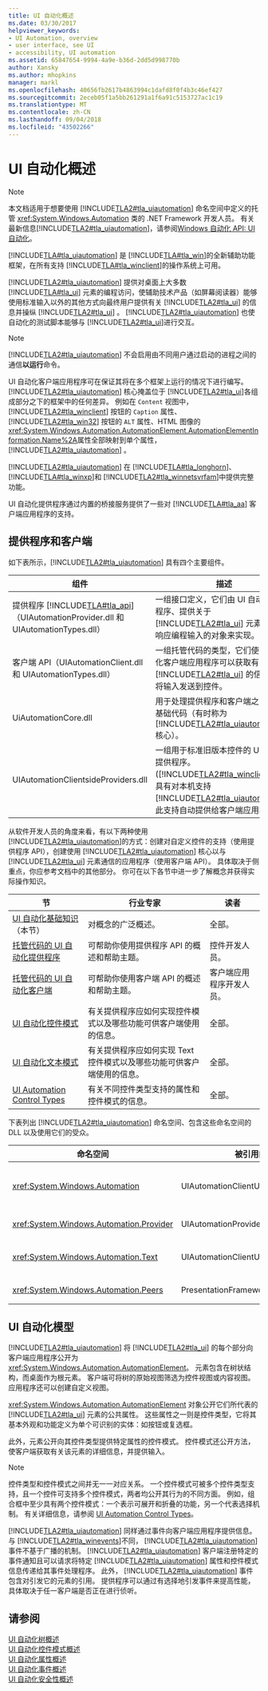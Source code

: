 ```yaml
---
title: UI 自动化概述
ms.date: 03/30/2017
helpviewer_keywords:
- UI Automation, overview
- user interface, see UI
- accessibility, UI automation
ms.assetid: 65847654-9994-4a9e-b36d-2dd5d998770b
author: Xansky
ms.author: mhopkins
manager: markl
ms.openlocfilehash: 40656fb2617b4863994c1dafd8f0f4b3c46ef427
ms.sourcegitcommit: 2eceb05f1a5bb261291a1f6a91c5153727ac1c19
ms.translationtype: MT
ms.contentlocale: zh-CN
ms.lasthandoff: 09/04/2018
ms.locfileid: "43502266"
---
```

# <a name="ui-automation-overview"></a>UI 自动化概述
> [!NOTE]
>  本文档适用于想要使用 [!INCLUDE[TLA2#tla_uiautomation](../../../includes/tla2sharptla-uiautomation-md.md)] 命名空间中定义的托管 <xref:System.Windows.Automation> 类的 .NET Framework 开发人员。 有关最新信息[!INCLUDE[TLA2#tla_uiautomation](../../../includes/tla2sharptla-uiautomation-md.md)]，请参阅[Windows 自动化 API: UI 自动化](https://go.microsoft.com/fwlink/?LinkID=156746)。  
  
 [!INCLUDE[TLA#tla_uiautomation](../../../includes/tlasharptla-uiautomation-md.md)] 是 [!INCLUDE[TLA#tla_win](../../../includes/tlasharptla-win-md.md)]的全新辅助功能框架，在所有支持 [!INCLUDE[TLA#tla_winclient](../../../includes/tlasharptla-winclient-md.md)]的操作系统上可用。  
  
 [!INCLUDE[TLA2#tla_uiautomation](../../../includes/tla2sharptla-uiautomation-md.md)] 提供对桌面上大多数 [!INCLUDE[TLA#tla_ui](../../../includes/tlasharptla-ui-md.md)] 元素的编程访问，使辅助技术产品（如屏幕阅读器）能够使用标准输入以外的其他方式向最终用户提供有关 [!INCLUDE[TLA2#tla_ui](../../../includes/tla2sharptla-ui-md.md)] 的信息并操纵 [!INCLUDE[TLA2#tla_ui](../../../includes/tla2sharptla-ui-md.md)] 。 [!INCLUDE[TLA2#tla_uiautomation](../../../includes/tla2sharptla-uiautomation-md.md)] 也使自动化的测试脚本能够与 [!INCLUDE[TLA2#tla_ui](../../../includes/tla2sharptla-ui-md.md)]进行交互。  
  
> [!NOTE]
>  [!INCLUDE[TLA2#tla_uiautomation](../../../includes/tla2sharptla-uiautomation-md.md)] 不会启用由不同用户通过启动的进程之间的通信**以运行**命令。  
  
 UI 自动化客户端应用程序可在保证其将在多个框架上运行的情况下进行编写。 [!INCLUDE[TLA2#tla_uiautomation](../../../includes/tla2sharptla-uiautomation-md.md)] 核心掩盖位于 [!INCLUDE[TLA2#tla_ui](../../../includes/tla2sharptla-ui-md.md)]各组成部分之下的框架中的任何差异。 例如在 `Content` 视图中， [!INCLUDE[TLA2#tla_winclient](../../../includes/tla2sharptla-winclient-md.md)] 按钮的 `Caption` 属性、 [!INCLUDE[TLA2#tla_win32](../../../includes/tla2sharptla-win32-md.md)] 按钮的 `ALT` 属性、HTML 图像的 <xref:System.Windows.Automation.AutomationElement.AutomationElementInformation.Name%2A>属性全部映射到单个属性， [!INCLUDE[TLA2#tla_uiautomation](../../../includes/tla2sharptla-uiautomation-md.md)] 。  
  
 [!INCLUDE[TLA2#tla_uiautomation](../../../includes/tla2sharptla-uiautomation-md.md)] 在 [!INCLUDE[TLA#tla_longhorn](../../../includes/tlasharptla-longhorn-md.md)]、 [!INCLUDE[TLA#tla_winxp](../../../includes/tlasharptla-winxp-md.md)]和 [!INCLUDE[TLA2#tla_winnetsvrfam](../../../includes/tla2sharptla-winnetsvrfam-md.md)]中提供完整功能。  
  
 UI 自动化提供程序通过内置的桥接服务提供了一些对 [!INCLUDE[TLA#tla_aa](../../../includes/tlasharptla-aa-md.md)] 客户端应用程序的支持。  
  
<a name="Providers_and_Clients"></a>   
## <a name="providers-and-clients"></a>提供程序和客户端  
 如下表所示，[!INCLUDE[TLA2#tla_uiautomation](../../../includes/tla2sharptla-uiautomation-md.md)] 具有四个主要组件。  
  
|组件|描述|  
|---------------|-----------------|  
|提供程序 [!INCLUDE[TLA#tla_api](../../../includes/tlasharptla-api-md.md)] （UIAutomationProvider.dll 和 UIAutomationTypes.dll）|一组接口定义，它们由 UI 自动化提供程序、提供关于 [!INCLUDE[TLA2#tla_ui](../../../includes/tla2sharptla-ui-md.md)] 元素信息并响应编程输入的对象来实现。|  
|客户端 API（UIAutomationClient.dll 和 UIAutomationTypes.dll）|一组托管代码的类型，它们使 UI 自动化客户端应用程序可以获取有关 [!INCLUDE[TLA2#tla_ui](../../../includes/tla2sharptla-ui-md.md)] 的信息，并将输入发送到控件。|  
|UiAutomationCore.dll|用于处理提供程序和客户端之间通信的基础代码（有时称为 [!INCLUDE[TLA2#tla_uiautomation](../../../includes/tla2sharptla-uiautomation-md.md)] 核心）。|  
|UIAutomationClientsideProviders.dll|一组用于标准旧版本控件的 UI 自动化提供程序。 ([!INCLUDE[TLA2#tla_winclient](../../../includes/tla2sharptla-winclient-md.md)]控件具有对本机支持[!INCLUDE[TLA2#tla_uiautomation](../../../includes/tla2sharptla-uiautomation-md.md)]。)此支持自动提供给客户端应用程序。|  
  
 从软件开发人员的角度来看，有以下两种使用 [!INCLUDE[TLA2#tla_uiautomation](../../../includes/tla2sharptla-uiautomation-md.md)]的方式：创建对自定义控件的支持（使用提供程序 API），创建使用 [!INCLUDE[TLA2#tla_uiautomation](../../../includes/tla2sharptla-uiautomation-md.md)] 核心以与 [!INCLUDE[TLA2#tla_ui](../../../includes/tla2sharptla-ui-md.md)] 元素通信的应用程序（使用客户端 API）。 具体取决于侧重点，你应参考文档中的其他部分。 你可在以下各节中进一步了解概念并获得实际操作知识。  
  
|节|行业专家|读者|  
|-------------|--------------------|--------------|  
|[UI 自动化基础知识](../../../docs/framework/ui-automation/index.md)（本节）|对概念的广泛概述。|全部。|  
|[托管代码的 UI 自动化提供程序](../../../docs/framework/ui-automation/ui-automation-providers-for-managed-code.md)|可帮助你使用提供程序 API 的概述和帮助主题。|控件开发人员。|  
|[托管代码的 UI 自动化客户端](../../../docs/framework/ui-automation/ui-automation-clients-for-managed-code.md)|可帮助你使用客户端 API 的概述和帮助主题。|客户端应用程序开发人员。|  
|[UI 自动化控件模式](../../../docs/framework/ui-automation/ui-automation-control-patterns.md)|有关提供程序应如何实现控件模式以及哪些功能可供客户端使用的信息。|全部。|  
|[UI 自动化文本模式](../../../docs/framework/ui-automation/ui-automation-text-pattern.md)|有关提供程序应如何实现 Text 控件模式以及哪些功能可供客户端使用的信息。|全部。|  
|[UI Automation Control Types](../../../docs/framework/ui-automation/ui-automation-control-types.md)|有关不同控件类型支持的属性和控件模式的信息。|全部。|  
  
 下表列出 [!INCLUDE[TLA2#tla_uiautomation](../../../includes/tla2sharptla-uiautomation-md.md)] 命名空间、包含这些命名空间的 DLL 以及使用它们的受众。  
  
|命名空间|被引用的 DLL|读者|  
|---------------|---------------------|--------------|  
|<xref:System.Windows.Automation>|UIAutomationClientUIAutomationTypes|UI 自动化客户端开发人员；用于查找 <xref:System.Windows.Automation.AutomationElement> 对象、注册 [!INCLUDE[TLA2#tla_uiautomation](../../../includes/tla2sharptla-uiautomation-md.md)] 事件，并使用 [!INCLUDE[TLA2#tla_uiautomation](../../../includes/tla2sharptla-uiautomation-md.md)] 控件模式。|  
|<xref:System.Windows.Automation.Provider>|UIAutomationProviderUIAutomationTypes|[!INCLUDE[TLA2#tla_winclient](../../../includes/tla2sharptla-winclient-md.md)]以外的其他框架的 UI 自动化提供程序的开发人员。|  
|<xref:System.Windows.Automation.Text>|UIAutomationClientUIAutomationTypes|[!INCLUDE[TLA2#tla_winclient](../../../includes/tla2sharptla-winclient-md.md)]以外的其他框架的 UI 自动化提供程序的开发人员；用于实现 TextPattern 控件模式。|  
|<xref:System.Windows.Automation.Peers>|PresentationFramework|[!INCLUDE[TLA2#tla_winclient](../../../includes/tla2sharptla-winclient-md.md)]的 UI 自动化提供程序的开发人员。|  
  
<a name="UI_Automation_Model"></a>   
## <a name="ui-automation-model"></a>UI 自动化模型  
 [!INCLUDE[TLA2#tla_uiautomation](../../../includes/tla2sharptla-uiautomation-md.md)] 将 [!INCLUDE[TLA2#tla_ui](../../../includes/tla2sharptla-ui-md.md)] 的每个部分向客户端应用程序公开为 <xref:System.Windows.Automation.AutomationElement>。 元素包含在树状结构，而桌面作为根元素。 客户端可将树的原始视图筛选为控件视图或内容视图。 应用程序还可以创建自定义视图。  
  
 <xref:System.Windows.Automation.AutomationElement> 对象公开它们所代表的 [!INCLUDE[TLA2#tla_ui](../../../includes/tla2sharptla-ui-md.md)] 元素的公共属性。 这些属性之一则是控件类型，它将其基本外观和功能定义为单个可识别的实体：如按钮或复选框。  
  
 此外，元素公开向其控件类型提供特定属性的控件模式。 控件模式还公开方法，使客户端获取有关该元素的详细信息，并提供输入。  
  
> [!NOTE]
>  控件类型和控件模式之间并无一一对应关系。 一个控件模式可被多个控件类型支持，且一个控件可支持多个控件模式，两者均公开其行为的不同方面。 例如，组合框中至少具有两个控件模式：一个表示可展开和折叠的功能，另一个代表选择机制。 有关详细信息，请参阅 [UI Automation Control Types](../../../docs/framework/ui-automation/ui-automation-control-types.md)。  
  
 [!INCLUDE[TLA2#tla_uiautomation](../../../includes/tla2sharptla-uiautomation-md.md)] 同样通过事件向客户端应用程序提供信息。 与 [!INCLUDE[TLA2#tla_winevents](../../../includes/tla2sharptla-winevents-md.md)]不同， [!INCLUDE[TLA2#tla_uiautomation](../../../includes/tla2sharptla-uiautomation-md.md)] 事件不基于广播的机制。 [!INCLUDE[TLA2#tla_uiautomation](../../../includes/tla2sharptla-uiautomation-md.md)] 客户端注册特定的事件通知且可以请求将特定 [!INCLUDE[TLA2#tla_uiautomation](../../../includes/tla2sharptla-uiautomation-md.md)] 属性和控件模式信息传递给其事件处理程序。 此外， [!INCLUDE[TLA2#tla_uiautomation](../../../includes/tla2sharptla-uiautomation-md.md)] 事件包含对引发它的元素的引用。 提供程序可以通过有选择地引发事件来提高性能，具体取决于任一客户端是否正在进行侦听。  
  
## <a name="see-also"></a>请参阅  
 [UI 自动化树概述](../../../docs/framework/ui-automation/ui-automation-tree-overview.md)  
 [UI 自动化控件模式概述](../../../docs/framework/ui-automation/ui-automation-control-patterns-overview.md)  
 [UI 自动化属性概述](../../../docs/framework/ui-automation/ui-automation-properties-overview.md)  
 [UI 自动化事件概述](../../../docs/framework/ui-automation/ui-automation-events-overview.md)  
 [UI 自动化安全性概述](../../../docs/framework/ui-automation/ui-automation-security-overview.md)
